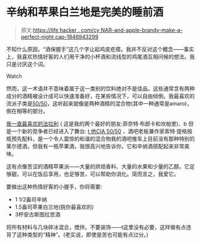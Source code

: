 # 辛纳和苹果白兰地是完美的睡前酒

> 原文:[https://life hacker . com/cy NAR-and-apple-brandy-make-a-perfect-night cap-1846943299](https://lifehacker.com/cynar-and-apple-brandy-make-a-perfect-nightcap-1846943299)

不知什么原因，“酒保握手”这几个字让起鸡皮疙瘩。我并不反对这个概念——事实上，我喜欢热情好客的人们用干净的小杯酒和流线型的鸡尾酒互相问候的想法。我只是讨厌这个词。

Watch

然而，这一术语并不意味着属于这一类别的饮料绝对不是佳品。这些通常含有两种成分的酒精被设计成可以快速准备好，在某些情况下，可以自由倾倒。我最喜欢的流派子类是[50/50](https://skillet.lifehacker.com/make-delicious-complex-tasting-cocktails-at-home-with-j-1786971571)，这听起来就像是两种酒精的混合物(其中一种通常是amaro)，倒在相等的部分。

[我一直最喜欢的法拉利](https://skillet.lifehacker.com/3-ingredient-happy-hour-the-bracing-ferrari-soda-1794534784) ( 这是我的两个最好的朋友:菲奈特·布郎卡和坎帕里)、b 但是一个新的竞争者已经进入了舞台: [t 他CIA 50/50](https://punchdrink.com/articles/how-cynar-became-a-bartenders-handshake/) ，酒吧老板兼作家索特·提格按瓶预先配料，是一个令人震惊的和谐的混合物我的酒吧推车上目前没有那种特别的莱尔德酒，但我有一瓶苹果酒，我很高兴地告诉你，它和辛纳酒搭配起来非常美味。

这有点像苦涩的酒精苹果派——大量的烘焙香料、大量的水果和少量的乙醇。它足够甜，可以在饭后享用，也足够苦，可以帮助你消化。简而言之，我爱它。

要做出这种热情好客的小握手，你将需要:

*   1 1/2盎司辛纳
*   1.5盎司苹果白兰地(挑你最喜欢的)
*   3杯安古斯图拉苦酒

将所有材料与几块碎冰混合，搅拌。不要装饰——t这里没有必要，这样做有点违背了这种类型的“精神”。(老实说，即使是苦也可能有点过分。)